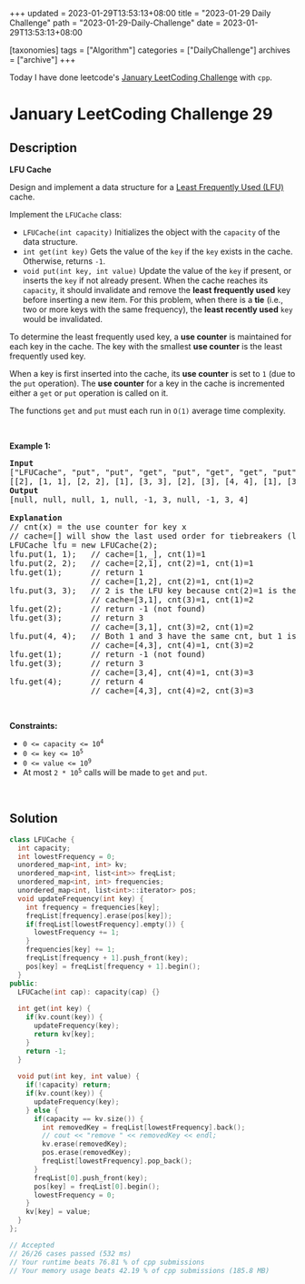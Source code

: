 +++
updated = 2023-01-29T13:53:13+08:00
title = "2023-01-29 Daily Challenge"
path = "2023-01-29-Daily-Challenge"
date = 2023-01-29T13:53:13+08:00

[taxonomies]
tags = ["Algorithm"]
categories = ["DailyChallenge"]
archives = ["archive"]
+++

Today I have done leetcode's [January LeetCoding Challenge](https://leetcode.com/problems/lfu-cache/) with `cpp`.

<!-- more -->

# January LeetCoding Challenge 29

## Description

**LFU Cache**

<p>Design and implement a data structure for a <a href="https://en.wikipedia.org/wiki/Least_frequently_used" target="_blank">Least Frequently Used (LFU)</a> cache.</p>

<p>Implement the <code>LFUCache</code> class:</p>

<ul>
	<li><code>LFUCache(int capacity)</code> Initializes the object with the <code>capacity</code> of the data structure.</li>
	<li><code>int get(int key)</code> Gets the value of the <code>key</code> if the <code>key</code> exists in the cache. Otherwise, returns <code>-1</code>.</li>
	<li><code>void put(int key, int value)</code> Update the value of the <code>key</code> if present, or inserts the <code>key</code> if not already present. When the cache reaches its <code>capacity</code>, it should invalidate and remove the <strong>least frequently used</strong> key before inserting a new item. For this problem, when there is a <strong>tie</strong> (i.e., two or more keys with the same frequency), the <strong>least recently used</strong> <code>key</code> would be invalidated.</li>
</ul>

<p>To determine the least frequently used key, a <strong>use counter</strong> is maintained for each key in the cache. The key with the smallest <strong>use counter</strong> is the least frequently used key.</p>

<p>When a key is first inserted into the cache, its <strong>use counter</strong> is set to <code>1</code> (due to the <code>put</code> operation). The <strong>use counter</strong> for a key in the cache is incremented either a <code>get</code> or <code>put</code> operation is called on it.</p>

<p>The functions&nbsp;<code data-stringify-type="code">get</code>&nbsp;and&nbsp;<code data-stringify-type="code">put</code>&nbsp;must each run in <code>O(1)</code> average time complexity.</p>

<p>&nbsp;</p>
<p><strong class="example">Example 1:</strong></p>

<pre>
<strong>Input</strong>
[&quot;LFUCache&quot;, &quot;put&quot;, &quot;put&quot;, &quot;get&quot;, &quot;put&quot;, &quot;get&quot;, &quot;get&quot;, &quot;put&quot;, &quot;get&quot;, &quot;get&quot;, &quot;get&quot;]
[[2], [1, 1], [2, 2], [1], [3, 3], [2], [3], [4, 4], [1], [3], [4]]
<strong>Output</strong>
[null, null, null, 1, null, -1, 3, null, -1, 3, 4]

<strong>Explanation</strong>
// cnt(x) = the use counter for key x
// cache=[] will show the last used order for tiebreakers (leftmost element is  most recent)
LFUCache lfu = new LFUCache(2);
lfu.put(1, 1);   // cache=[1,_], cnt(1)=1
lfu.put(2, 2);   // cache=[2,1], cnt(2)=1, cnt(1)=1
lfu.get(1);      // return 1
                 // cache=[1,2], cnt(2)=1, cnt(1)=2
lfu.put(3, 3);   // 2 is the LFU key because cnt(2)=1 is the smallest, invalidate 2.
&nbsp;                // cache=[3,1], cnt(3)=1, cnt(1)=2
lfu.get(2);      // return -1 (not found)
lfu.get(3);      // return 3
                 // cache=[3,1], cnt(3)=2, cnt(1)=2
lfu.put(4, 4);   // Both 1 and 3 have the same cnt, but 1 is LRU, invalidate 1.
                 // cache=[4,3], cnt(4)=1, cnt(3)=2
lfu.get(1);      // return -1 (not found)
lfu.get(3);      // return 3
                 // cache=[3,4], cnt(4)=1, cnt(3)=3
lfu.get(4);      // return 4
                 // cache=[4,3], cnt(4)=2, cnt(3)=3
</pre>

<p>&nbsp;</p>
<p><strong>Constraints:</strong></p>

<ul>
	<li><code>0 &lt;= capacity&nbsp;&lt;= 10<sup>4</sup></code></li>
	<li><code>0 &lt;= key &lt;= 10<sup>5</sup></code></li>
	<li><code>0 &lt;= value &lt;= 10<sup>9</sup></code></li>
	<li>At most <code>2 * 10<sup>5</sup></code>&nbsp;calls will be made to <code>get</code> and <code>put</code>.</li>
</ul>

<p>&nbsp;</p>
<span style="display: none;">&nbsp;</span>

## Solution

``` cpp
class LFUCache {
  int capacity;
  int lowestFrequency = 0;
  unordered_map<int, int> kv;
  unordered_map<int, list<int>> freqList;
  unordered_map<int, int> frequencies;
  unordered_map<int, list<int>::iterator> pos;
  void updateFrequency(int key) {
    int frequency = frequencies[key];
    freqList[frequency].erase(pos[key]);
    if(freqList[lowestFrequency].empty()) {
      lowestFrequency += 1;
    }
    frequencies[key] += 1;
    freqList[frequency + 1].push_front(key);
    pos[key] = freqList[frequency + 1].begin();
  }
public:
  LFUCache(int cap): capacity(cap) {}
  
  int get(int key) {
    if(kv.count(key)) {
      updateFrequency(key);
      return kv[key];
    }
    return -1;
  }
  
  void put(int key, int value) {
    if(!capacity) return;
    if(kv.count(key)) {
      updateFrequency(key);
    } else {
      if(capacity == kv.size()) {
        int removedKey = freqList[lowestFrequency].back();
        // cout << "remove " << removedKey << endl; 
        kv.erase(removedKey);
        pos.erase(removedKey);
        freqList[lowestFrequency].pop_back();
      }
      freqList[0].push_front(key);
      pos[key] = freqList[0].begin();
      lowestFrequency = 0;
    }
    kv[key] = value;
  }
};

// Accepted
// 26/26 cases passed (532 ms)
// Your runtime beats 76.81 % of cpp submissions
// Your memory usage beats 42.19 % of cpp submissions (185.8 MB)
```
